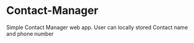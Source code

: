 # Contact-Manager
Simple Contact Manager web app. User can locally stored Contact name and phone number
